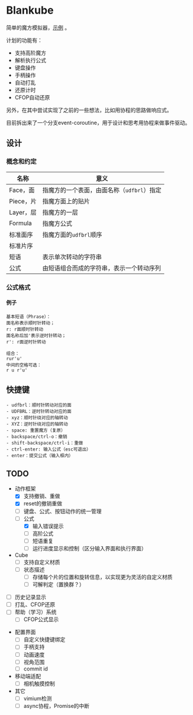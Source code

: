 # Blankube

简单的魔方模拟器，[示例](https://edgesider.github.io/blankube) 。

计划的功能有：

- 支持高阶魔方
- 解析执行公式
- 键盘操作
- 手柄操作
- 自动打乱
- 还原计时
- CFOP自动还原

另外，在其中尝试实现了之前的一些想法，比如用协程的思路做响应式。

目前拆出来了一个分支event-coroutine，用于设计和思考用协程来做事件驱动。

## 设计

### 概念和约定

|名称|意义|
|---|---|
|Face，面|指魔方的一个表面，由面名称（`udfbrl`）指定|
|Piece，片|指魔方面上的贴片|
|Layer，层|指魔方的一层|
|Formula|指魔方公式|
|标准面序|指魔方面的`udfbrl`顺序|
|标准片序||
|短语|表示单次转动的字符串|
|公式|由短语组合而成的字符串，表示一个转动序列|

### 公式格式

#### 例子

```
基本短语（Phrase）：
面名称表示顺时针转动；
r: r面顺时针转动
面名称后加'表示逆时针转动；
r': r面逆时针转动

组合：
rur'u'
中间的空格可选：
r u r'u'
```

## 快捷键

```
- udfbrl：顺时针转动对应的面
- UDFBRL：逆时针转动对应的面
- xyz：顺时针绕对应的轴转动
- XYZ：逆时针绕对应的轴转动
- space: 重置魔方（复原）
- backspace/ctrl-o：撤销
- shift-backspace/ctrl-i：重做
- ctrl-enter: 输入公式（esc可退出）
- enter：提交公式（输入框内）
```

## TODO

- 动作框架
    - [x] 支持撤销、重做
    - [x] reset的撤销重做
    - [ ] 键盘、公式、按钮动作的统一管理
    - [ ] 公式
        - [x] 输入错误提示
        - [ ] 高阶公式
        - [ ] 短语重复
        - [ ] 运行进度显示和控制（区分输入界面和执行界面）

- Cube
    - [ ] 支持自定义材质
    - [ ] 状态描述
        - [ ] 存储每个片的位置和旋转信息，以实现更为灵活的自定义材质
        - [ ] 可解判定（置换群？）

- [ ] 历史记录显示
- [ ] 打乱、CFOP还原
- [ ] 帮助（学习）系统
    - [ ] CFOP公式显示

- 配置界面
    - [ ] 自定义快捷键绑定
    - [ ] 手柄支持
    - [ ] 动画速度
    - [ ] 视角范围
    - [ ] commit id

- 移动端适配
    - [ ] 相机触摸控制

- 其它
    - [ ] vimium检测
    - [ ] async协程，Promise的中断
